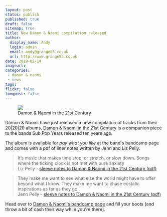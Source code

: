 ```yaml
---
layout: post
status: publish
published: true
draft: false
sitemap: true
title: New Damon & Naomi compilation released
author:
  display_name: Andy
  login: admin
  email: andy@grange85.co.uk
  url: http://www.grange85.co.uk
date: 2019-02-14
imageurl: 
categories:
 - damon & naomi
 - news
tags:
flickr: false
longpost: false
---
```

<div class="col-md-6 pull-right"><figure><img src="https://media.fullofwishes.co.uk/03-damon_and_naomi/sleeves/damon-and-naomi-in-the-21st-century.jpg" class="img-fluid" /><figcaption>Damon & Naomi in the 21st Century</figcaption></figure></div>
<p class="lead">Damon & Naomi have just released a new compilation of tracks from their 20|20|20 albums. <a href="https://damonandnaomi.bandcamp.com/album/in-the-21st-century">Damon & Naomi in the 21st Century</a> is a companion piece to the bands Sub Pop Years released ten years ago.</p>

<p>The album is available for <em>pay what you like</em> at the band's bandcamp page and comes with a pdf of liner notes written by Jenn and Liz Pelly.</p>

<blockquote>It’s music that makes time stop, or stretch, or slow down. Songs where the ticking clock is not met with pure anxiety
  <footer>Liz Pelly - <a href="https://www.20-20-20.com/s/In_the_21st_Century_notes.pdf">sleeve notes to Damon & Naomi in the 21st Century (pdf)</a></footer>
</blockquote>


<blockquote>They make me want to see what else the world might have to offer beyond what I know. They make me want to chase ecstatic inspirations as far as they go.
  <footer>Jenn Pelly - <a href="https://www.20-20-20.com/s/In_the_21st_Century_notes.pdf">sleeve notes to Damon & Naomi in the 21st Century (pdf)</a></footer>
</blockquote>

<p>Head over to <a href="https://damonandnaomi.bandcamp.com/album/in-the-21st-century">Damon & Naomi's bandcamp page</a> and fill your boots (and throw a bit of cash their way while you're there).</p>
